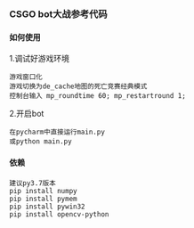 ### CSGO bot大战参考代码

#### 如何使用

1.调试好游戏环境

    游戏窗口化
    游戏切换为de_cache地图的死亡竞赛经典模式
    控制台输入 mp_roundtime 60; mp_restartround 1;

2.开启bot

    在pycharm中直接运行main.py
    或python main.py



#### 依赖
    建议py3.7版本
    pip install numpy
    pip install pymem
    pip install pywin32
    pip install opencv-python
    
